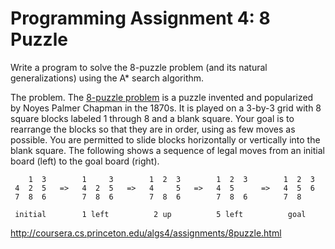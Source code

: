 # Programming Assignment 4: 8 Puzzle

Write a program to solve the 8-puzzle problem (and its natural generalizations) using the A* search algorithm.

The problem. The [8-puzzle problem](http://en.wikipedia.org/wiki/Fifteen_puzzle) is a puzzle invented and popularized
by Noyes Palmer Chapman in the 1870s. It is played on a 3-by-3 grid with 8 square blocks labeled 1 through 8 and a
blank square. Your goal is to rearrange the blocks so that they are in order, using as few moves as possible. You are
permitted to slide blocks horizontally or vertically into the blank square. The following shows a sequence of legal
moves from an initial board (left) to the goal board (right).

        1  3        1     3        1  2  3        1  2  3        1  2  3
     4  2  5   =>   4  2  5   =>   4     5   =>   4  5      =>   4  5  6
     7  8  6        7  8  6        7  8  6        7  8  6        7  8

     initial        1 left          2 up          5 left          goal

http://coursera.cs.princeton.edu/algs4/assignments/8puzzle.html

